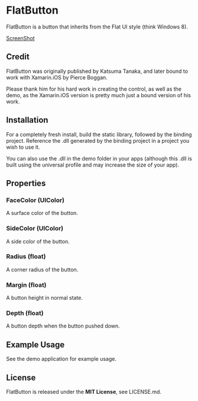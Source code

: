 # FlatButton
FlatButton is a button that inherits from the Flat UI style (think Windows 8). 

[ScreenShot](http://screencast.com/t/q75F5T4N)

## Credit
FlatButton was originally published by Katsuma Tanaka, and later bound to work with Xamarin.iOS by Pierce Boggan.

Please thank him for his hard work in creating the control, as well as the demo, as the Xamarin.iOS version is pretty much just a bound version of his work.

## Installation
For a completely fresh install, build the static library, followed by the binding project. Reference the .dll generated by the binding project in a project you wish to use it.

You can also use the .dll in the demo folder in your apps (although this .dll is built using the universal profile and may increase the size of your app).

## Properties
### FaceColor (UIColor)
A surface color of the button.

### SideColor (UIColor)
A side color of the button.

### Radius (float)
A corner radius of the button.

### Margin (float)
A button height in normal state.

### Depth (float)
A button depth when the button pushed down.

## Example Usage
See the demo application for example usage.

## License
FlatButton is released under the **MIT License**, see LICENSE.md.